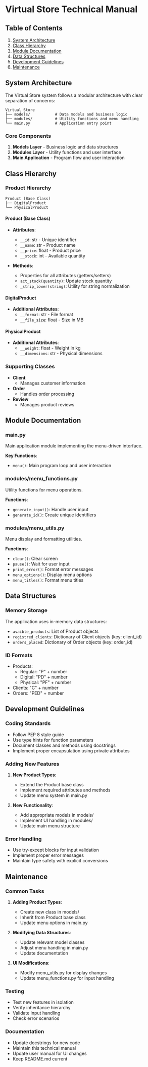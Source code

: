 # Virtual Store Technical Manual

## Table of Contents
1. [System Architecture](#system-architecture)
2. [Class Hierarchy](#class-hierarchy)
3. [Module Documentation](#module-documentation)
4. [Data Structures](#data-structures)
5. [Development Guidelines](#development-guidelines)
6. [Maintenance](#maintenance)

## System Architecture

The Virtual Store system follows a modular architecture with clear separation of concerns:

```
Virtual Store
├── models/           # Data models and business logic
├── modules/          # Utility functions and menu handling
└── main.py           # Application entry point
```

### Core Components
1. **Models Layer** - Business logic and data structures
2. **Modules Layer** - Utility functions and user interface
3. **Main Application** - Program flow and user interaction

## Class Hierarchy

### Product Hierarchy
```
Product (Base Class)
├── DigitalProduct
└── PhysicalProduct
```

#### Product (Base Class)
- **Attributes**:
  - `__id`: str - Unique identifier
  - `__name`: str - Product name
  - `__price`: float - Product price
  - `__stock`: int - Available quantity

- **Methods**:
  - Properties for all attributes (getters/setters)
  - `act_stock(quantity)`: Update stock quantity
  - `_strip_lower(string)`: Utility for string normalization

#### DigitalProduct
- **Additional Attributes**:
  - `__format`: str - File format
  - `__file_size`: float - Size in MB

#### PhysicalProduct
- **Additional Attributes**:
  - `__weight`: float - Weight in kg
  - `__dimensions`: str - Physical dimensions

### Supporting Classes
- **Client**
  - Manages customer information
- **Order**
  - Handles order processing
- **Review**
  - Manages product reviews

## Module Documentation

### main.py
Main application module implementing the menu-driven interface.

**Key Functions**:
- `menu()`: Main program loop and user interaction

### modules/menu_functions.py
Utility functions for menu operations.

**Functions**:
- `generate_input()`: Handle user input
- `generate_id()`: Create unique identifiers

### modules/menu_utils.py
Menu display and formatting utilities.

**Functions**:
- `clear()`: Clear screen
- `pause()`: Wait for user input
- `print_error()`: Format error messages
- `menu_options()`: Display menu options
- `menu_titles()`: Format menu titles

## Data Structures

### Memory Storage
The application uses in-memory data structures:
- `avaible_products`: List of Product objects
- `registred_clients`: Dictionary of Client objects (key: client_id)
- `orders_placed`: Dictionary of Order objects (key: order_id)

### ID Formats
- Products: 
  - Regular: "P" + number
  - Digital: "PD" + number
  - Physical: "PF" + number
- Clients: "C" + number
- Orders: "PED" + number

## Development Guidelines

### Coding Standards
- Follow PEP 8 style guide
- Use type hints for function parameters
- Document classes and methods using docstrings
- Implement proper encapsulation using private attributes

### Adding New Features
1. **New Product Types**:
   - Extend the Product base class
   - Implement required attributes and methods
   - Update menu system in main.py

2. **New Functionality**:
   - Add appropriate models in models/
   - Implement UI handling in modules/
   - Update main menu structure

### Error Handling
- Use try-except blocks for input validation
- Implement proper error messages
- Maintain type safety with explicit conversions

## Maintenance

### Common Tasks
1. **Adding Product Types**:
   - Create new class in models/
   - Inherit from Product base class
   - Update menu options in main.py

2. **Modifying Data Structures**:
   - Update relevant model classes
   - Adjust menu handling in main.py
   - Update documentation

3. **UI Modifications**:
   - Modify menu_utils.py for display changes
   - Update menu_functions.py for input handling

### Testing
- Test new features in isolation
- Verify inheritance hierarchy
- Validate input handling
- Check error scenarios

### Documentation
- Update docstrings for new code
- Maintain this technical manual
- Update user manual for UI changes
- Keep README.md current

